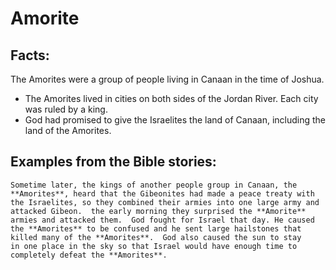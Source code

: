Amorite
=======

Facts:
------

The Amorites were a group of people living in Canaan in the time of
Joshua.

-   The Amorites lived in cities on both sides of the Jordan River. Each
    city was ruled by a king.
-   God had promised to give the Israelites the land of Canaan,
    including the land of the Amorites.

Examples from the Bible stories:
--------------------------------

    Sometime later, the kings of another people group in Canaan, the
    **Amorites**, heard that the Gibeonites had made a peace treaty with
    the Israelites, so they combined their armies into one large army and
    attacked Gibeon.  the early morning they surprised the **Amorite**
    armies and attacked them.  God fought for Israel that day. He caused
    the **Amorites** to be confused and he sent large hailstones that
    killed many of the **Amorites**.  God also caused the sun to stay
    in one place in the sky so that Israel would have enough time to
    completely defeat the **Amorites**.
